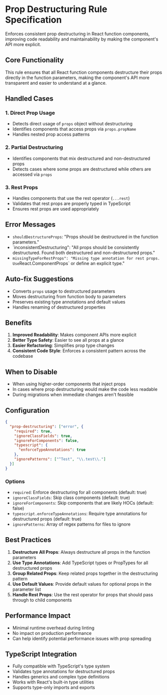 # Prop Destructuring Rule Specification

Enforces consistent prop destructuring in React function components, improving code readability and maintainability by making the component's API more explicit.

## Core Functionality

This rule ensures that all React function components destructure their props directly in the function parameters, making the component's API more transparent and easier to understand at a glance.

## Handled Cases

### 1. Direct Prop Usage

- Detects direct usage of `props` object without destructuring
- Identifies components that access props via `props.propName`
- Handles nested prop access patterns

### 2. Partial Destructuring

- Identifies components that mix destructured and non-destructured props
- Detects cases where some props are destructured while others are accessed via `props`

### 3. Rest Props

- Handles components that use the rest operator (`...rest`)
- Validates that rest props are properly typed in TypeScript
- Ensures rest props are used appropriately

## Error Messages

- `shouldDestructureProps`: "Props should be destructured in the function parameters."
- `inconsistentDestructuring": "All props should be consistently destructured. Found both destructured and non-destructured props."
- `missingTypeForRestProps": "Missing type annotation for rest props. Use`React.ComponentProps` or define an explicit type."

## Auto-fix Suggestions

- Converts `props` usage to destructured parameters
- Moves destructuring from function body to parameters
- Preserves existing type annotations and default values
- Handles renaming of destructured properties

## Benefits

1. **Improved Readability**: Makes component APIs more explicit
2. **Better Type Safety**: Easier to see all props at a glance
3. **Easier Refactoring**: Simplifies prop type changes
4. **Consistent Code Style**: Enforces a consistent pattern across the codebase

## When to Disable

- When using higher-order components that inject props
- In cases where prop destructuring would make the code less readable
- During migrations when immediate changes aren't feasible

## Configuration

```json
{
  "prop-destructuring": ["error", {
    "required": true,
    "ignoreClassFields": true,
    "ignoreForComponents": false,
    "typescript": {
      "enforceTypeAnnotations": true
    },
    "ignorePatterns": ["^Test", "\\.test\\."]
  }]
}
```

### Options

- `required`: Enforce destructuring for all components (default: true)
- `ignoreClassFields`: Skip class components (default: true)
- `ignoreForComponents`: Skip components that are likely HOCs (default: false)
- `typescript.enforceTypeAnnotations`: Require type annotations for destructured props (default: true)
- `ignorePatterns`: Array of regex patterns for files to ignore

## Best Practices

1. **Destructure All Props**: Always destructure all props in the function parameters
2. **Use Type Annotations**: Add TypeScript types or PropTypes for all destructured props
3. **Group Related Props**: Keep related props together in the destructuring pattern
4. **Use Default Values**: Provide default values for optional props in the parameter list
5. **Handle Rest Props**: Use the rest operator for props that should pass through to child components

## Performance Impact

- Minimal runtime overhead during linting
- No impact on production performance
- Can help identify potential performance issues with prop spreading

## TypeScript Integration

- Fully compatible with TypeScript's type system
- Validates type annotations for destructured props
- Handles generics and complex type definitions
- Works with React's built-in type utilities
- Supports type-only imports and exports
